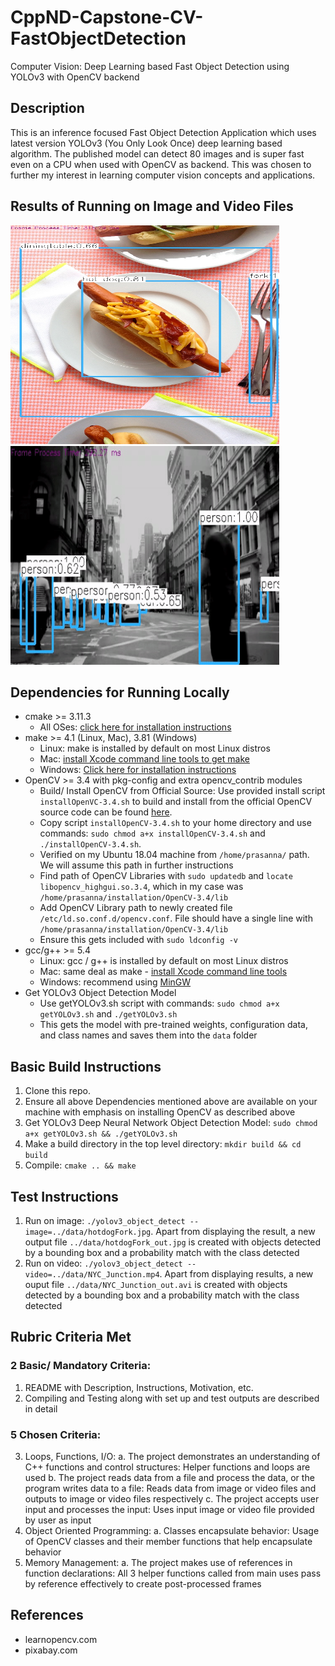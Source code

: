 # CppND-Capstone-CV-FastObjectDetection
Computer Vision: Deep Learning based Fast Object Detection using YOLOv3 with OpenCV backend
## Description
This is an inference focused Fast Object Detection Application which uses latest version YOLOv3 (You Only Look Once) deep learning based algorithm. The published model can detect 80 images and is super fast even on a CPU when used with OpenCV as backend. This was chosen to further my interest in learning computer vision concepts and applications.

## Results of Running on Image and Video Files
<p float="left">
  <img src="data/hotdogFork_output.jpg" height="350" width="430"/>
  <img src="data/NYC_Junction_output.gif" height="350" width="430"/> 
</p>

## Dependencies for Running Locally
* cmake >= 3.11.3
  * All OSes: [click here for installation instructions](https://cmake.org/install/)
* make >= 4.1 (Linux, Mac), 3.81 (Windows)
  * Linux: make is installed by default on most Linux distros
  * Mac: [install Xcode command line tools to get make](https://developer.apple.com/xcode/features/)
  * Windows: [Click here for installation instructions](http://gnuwin32.sourceforge.net/packages/make.htm)
* OpenCV >= 3.4 with pkg-config and extra opencv_contrib modules
  * Build/ Install OpenCV from Official Source: Use provided install script `installOpenVC-3.4.sh` to build and install from the official OpenCV source code can be found [here](https://github.com/opencv/opencv). 
  * Copy script `installOpenCV-3.4.sh` to your home directory and use commands: `sudo chmod a+x installOpenCV-3.4.sh` and `./installOpenCV-3.4.sh`. 
  * Verified on my Ubuntu 18.04 machine from `/home/prasanna/` path. We will assume this path in further instructions
  * Find path of OpenCV Libraries with `sudo updatedb` and `locate libopencv_highgui.so.3.4`, which in my case was `/home/prasanna/installation/OpenCV-3.4/lib`
  * Add OpenCV Library path to newly created file `/etc/ld.so.conf.d/opencv.conf`. File should have a single line with `/home/prasanna/installation/OpenCV-3.4/lib`
  * Ensure this gets included with `sudo ldconfig -v`
* gcc/g++ >= 5.4
  * Linux: gcc / g++ is installed by default on most Linux distros
  * Mac: same deal as make - [install Xcode command line tools](https://developer.apple.com/xcode/features/)
  * Windows: recommend using [MinGW](http://www.mingw.org/)
* Get YOLOv3 Object Detection Model
  * Use getYOLOv3.sh script with commands: `sudo chmod a+x getYOLOv3.sh` and `./getYOLOv3.sh`
  * This gets the model with pre-trained weights, configuration data, and class names and saves them into the `data` folder

## Basic Build Instructions
1. Clone this repo.
2. Ensure all above Dependencies mentioned above are available on your machine with emphasis on installing OpenCV as described above
3. Get YOLOv3 Deep Neural Network Object Detection Model: `sudo chmod a+x getYOLOv3.sh && ./getYOLOv3.sh`
3. Make a build directory in the top level directory: `mkdir build && cd build`
4. Compile: `cmake .. && make`

## Test Instructions
1. Run on image: `./yolov3_object_detect --image=../data/hotdogFork.jpg`. Apart from displaying the result, a new output file `../data/hotdogFork_out.jpg` is created with objects detected by a bounding box and a probability match with the class detected
2. Run on video: `./yolov3_object_detect --video=../data/NYC_Junction.mp4`. Apart from displaying results, a new ouput file `../data/NYC_Junction_out.avi` is created with objects detected by a bounding box and a probability match with the class detected

## Rubric Criteria Met
### 2 Basic/ Mandatory Criteria:
1. README with Description, Instructions, Motivation, etc.
2. Compiling and Testing along with set up and test outputs are described in detail
### 5 Chosen Criteria:
3. Loops, Functions, I/O:
  a. The project demonstrates an understanding of C++ functions and control structures: Helper functions and loops are used
  b. The project reads data from a file and process the data, or the program writes data to a file: Reads data from image or video files and outputs to image or video files respectively
  c. The project accepts user input and processes the input: Uses input image or video file provided by user as input
4. Object Oriented Programming:
  a. Classes encapsulate behavior: Usage of OpenCV classes and their member functions that help encapsulate behavior
5. Memory Management:
  a. The project makes use of references in function declarations: All 3 helper functions called from main uses pass by reference effectively to create post-processed frames  
    
## References
* learnopencv.com
* pixabay.com
